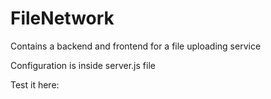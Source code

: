 # FileNetwork

<p>Contains a backend and frontend for a file uploading service
<p>Configuration is inside server.js file

<p>Test it here: <a href="http://srv1.byenoob.com:3080"></a></p>
